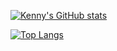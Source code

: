 [![Kenny's GitHub stats](https://github-readme-stats.vercel.app/api?username=alibekkenny&show_icons=true&theme=onedark)](https://github.com/anuraghazra/github-readme-stats)

[![Top Langs](https://github-readme-stats.vercel.app/api/top-langs/?username=alibekkenny&layout=compact&theme=onedark)](https://github.com/anuraghazra/github-readme-stats)
